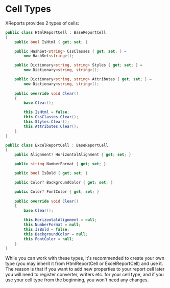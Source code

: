# Cell Types

XReports provides 2 types of cells:

```c#
public class HtmlReportCell : BaseReportCell
{
    public bool IsHtml { get; set; }

    public HashSet<string> CssClasses { get; set; } =
        new HashSet<string>();

    public Dictionary<string, string> Styles { get; set; } =
        new Dictionary<string, string>();

    public Dictionary<string, string> Attributes { get; set; } =
        new Dictionary<string, string>();
    
    public override void Clear()
    {
        base.Clear();

        this.IsHtml = false;
        this.CssClasses.Clear();
        this.Styles.Clear();
        this.Attributes.Clear();
    }
}

public class ExcelReportCell : BaseReportCell
{
    public Alignment? HorizontalAlignment { get; set; }

    public string NumberFormat { get; set; }

    public bool IsBold { get; set; }

    public Color? BackgroundColor { get; set; }

    public Color? FontColor { get; set; }
    
    public override void Clear()
    {
        base.Clear();

        this.HorizontalAlignment = null;
        this.NumberFormat = null;
        this.IsBold = false;
        this.BackgroundColor = null;
        this.FontColor = null;
    }
}
```

While you can work with these types, it's recommended to create your own type (you may inherit it from HtmlReportCell or ExcelReportCell) and use it. The reason is that if you want to add new properties to your report cell later you will need to register converter, writers etc. for your cell type, and if you use your cell type from the beginning, you won't need any changes.
